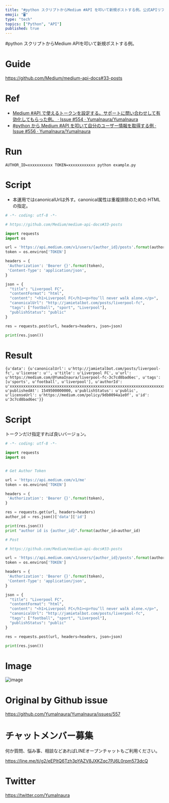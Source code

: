 ```yaml
---
title: "#python スクリプトからMedium #API を叩いて新規ポストする例。公式APIリファレンスより。 @yumainaura"
emoji: "🖥"
type: "tech"
topics: ["Python", "API"]
published: true
---
```


#python スクリプトからMedium APIを叩いて新規ポストする例。

# Guide

https://github.com/Medium/medium-api-docs#33-posts

# Ref

-  [Medium #API で使えるトークンを設定する。サポートに問い合わせして有効化してもらった例。 · Issue #554 · YumaInaura/YumaInaura](https://github.com/YumaInaura/YumaInaura/issues/554)
- [#python から Medium #API を叩いて自分のユーザー情報を取得する例 · Issue #556 · YumaInaura/YumaInaura](https://github.com/YumaInaura/YumaInaura/issues/556)

# Run

```
AUTHOR_ID=xxxxxxxxxxx TOKEN=xxxxxxxxxxxx python example.py
```

# Script

- 本運用ではcanonicalUrlは外す。canonical属性は重複排除のための HTMLの指定。

```py
# -*- coding: utf-8 -*-

# https://github.com/Medium/medium-api-docs#33-posts

import requests
import os

url = 'https://api.medium.com/v1/users/{author_id}/posts'.format(author_id=os.environ['AUTHOR_ID'])
token = os.environ['TOKEN']

headers = {
 'Authorization': 'Bearer {}'.format(token),
 'Content-Type': 'application/json',
}

json = {
  "title": "Liverpool FC",
  "contentFormat": "html",
  "content": "<h1>Liverpool FC</h1><p>You’ll never walk alone.</p>",
  "canonicalUrl": "http://jamietalbot.com/posts/liverpool-fc",
  "tags": ["football", "sport", "Liverpool"],
  "publishStatus": "public"
}

res = requests.post(url, headers=headers, json=json)

print(res.json())
```

# Result

```
{u'data': {u'canonicalUrl': u'http://jamietalbot.com/posts/liverpool-fc', u'license': u'', u'title': u'Liverpool FC', u'url': u'https://medium.com/@YumaInaura/liverpool-fc-3c7cd8bad6ec', u'tags': [u'sports', u'football', u'liverpool'], u'authorId': u'xxxxxxxxxxxxxxxxxxxxxxxxxxxxxxxxxxxxxxxxxxxxxxxxxxxxxxxxxxxxxxxxxxxxx, u'publishedAt': 1549500000000, u'publishStatus': u'public', u'licenseUrl': u'https://medium.com/policy/9db0094a1e0f', u'id': u'3c7cd8bad6ec'}}
```

# Script

トークンだけ指定すれば良いバージョン。

```py
# -*- coding: utf-8 -*-

import requests
import os


# Get Author Token

url = 'https://api.medium.com/v1/me'
token = os.environ['TOKEN']

headers = {
 'Authorization': 'Bearer {}'.format(token),
}

res = requests.get(url, headers=headers)
author_id = res.json()['data']['id']

print(res.json())
print "author id is {author_id}".format(author_id=author_id)

# Post

# https://github.com/Medium/medium-api-docs#33-posts

url = 'https://api.medium.com/v1/users/{author_id}/posts'.format(author_id=author_id)
token = os.environ['TOKEN']

headers = {
 'Authorization': 'Bearer {}'.format(token),
 'Content-Type': 'application/json',
}

json = {
  "title": "Liverpool FC",
  "contentFormat": "html",
  "content": "<h1>Liverpool FC</h1><p>You’ll never walk alone.</p>",
  "canonicalUrl": "http://jamietalbot.com/posts/liverpool-fc",
  "tags": ["football", "sport", "Liverpool"],
  "publishStatus": "public"
}

res = requests.post(url, headers=headers, json=json)

print(res.json())
```

# Image


![image](https://user-images.githubusercontent.com/13635059/52385537-6997f100-2ac5-11e9-926b-6f5fa55a9d08.png)


# Original by Github issue

https://github.com/YumaInaura/YumaInaura/issues/557








<!-- Update From Qiita API -->

# チャットメンバー募集


何か質問、悩み事、相談などあればLINEオープンチャットもご利用ください。

https://line.me/ti/g2/eEPltQ6Tzh3pYAZV8JXKZqc7PJ6L0rpm573dcQ





# Twitter


https://twitter.com/YumaInaura


<!-- Update From Qiita API -->



